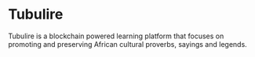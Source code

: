# Tubulire
Tubulire is a blockchain powered learning platform that focuses on promoting and preserving African cultural proverbs, sayings and legends.
